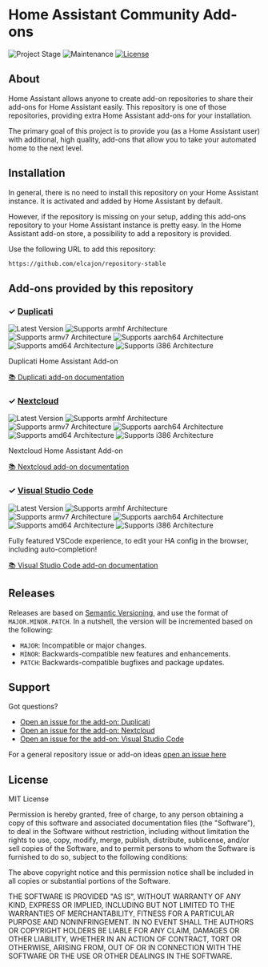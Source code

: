 # Home Assistant Community Add-ons

![Project Stage][project-stage-shield]
![Maintenance][maintenance-shield]
[![License][license-shield]](LICENSE.md)


## About

Home Assistant allows anyone to create add-on repositories to share their
add-ons for Home Assistant easily. This repository is one of those repositories,
providing extra Home Assistant add-ons for your installation.

The primary goal of this project is to provide you (as a Home Assistant user)
with additional, high quality, add-ons that allow you to take your automated
home to the next level.

## Installation

In general, there is no need to install this repository on your
Home Assistant instance. It is activated and added by Home Assistant
by default.

However, if the repository is missing on your setup, adding this add-ons
repository to your Home Assistant instance is pretty easy. In the
Home Assistant add-on store, a possibility to add a repository is provided.

Use the following URL to add this repository:

```txt
https://github.com/elcajon/repository-stable
```

## Add-ons provided by this repository

### &#10003; [Duplicati][addon-duplicati]

![Latest Version][duplicati-version-shield]
![Supports armhf Architecture][duplicati-armhf-shield]
![Supports armv7 Architecture][duplicati-armv7-shield]
![Supports aarch64 Architecture][duplicati-aarch64-shield]
![Supports amd64 Architecture][duplicati-amd64-shield]
![Supports i386 Architecture][duplicati-i386-shield]

Duplicati Home Assistant Add-on

[:books: Duplicati add-on documentation][addon-doc-duplicati]

### &#10003; [Nextcloud][addon-nextcloud]

![Latest Version][nextcloud-version-shield]
![Supports armhf Architecture][nextcloud-armhf-shield]
![Supports armv7 Architecture][nextcloud-armv7-shield]
![Supports aarch64 Architecture][nextcloud-aarch64-shield]
![Supports amd64 Architecture][nextcloud-amd64-shield]
![Supports i386 Architecture][nextcloud-i386-shield]

Nextcloud Home Assistant Add-on

[:books: Nextcloud add-on documentation][addon-doc-nextcloud]

### &#10003; [Visual Studio Code][addon-vscode]

![Latest Version][vscode-version-shield]
![Supports armhf Architecture][vscode-armhf-shield]
![Supports armv7 Architecture][vscode-armv7-shield]
![Supports aarch64 Architecture][vscode-aarch64-shield]
![Supports amd64 Architecture][vscode-amd64-shield]
![Supports i386 Architecture][vscode-i386-shield]

Fully featured VSCode experience, to edit your HA config in the browser, including auto-completion!

[:books: Visual Studio Code add-on documentation][addon-doc-vscode]

## Releases

Releases are based on [Semantic Versioning][semver], and use the format
of ``MAJOR.MINOR.PATCH``. In a nutshell, the version will be incremented
based on the following:

- ``MAJOR``: Incompatible or major changes.
- ``MINOR``: Backwards-compatible new features and enhancements.
- ``PATCH``: Backwards-compatible bugfixes and package updates.

## Support

Got questions?

- [Open an issue for the add-on: Duplicati][duplicati-issue]
- [Open an issue for the add-on: Nextcloud][nextcloud-issue]
- [Open an issue for the add-on: Visual Studio Code][vscode-issue]

For a general repository issue or add-on ideas [open an issue here][issue]





## License

MIT License

Permission is hereby granted, free of charge, to any person obtaining a copy
of this software and associated documentation files (the "Software"), to deal
in the Software without restriction, including without limitation the rights
to use, copy, modify, merge, publish, distribute, sublicense, and/or sell
copies of the Software, and to permit persons to whom the Software is
furnished to do so, subject to the following conditions:

The above copyright notice and this permission notice shall be included in all
copies or substantial portions of the Software.

THE SOFTWARE IS PROVIDED "AS IS", WITHOUT WARRANTY OF ANY KIND, EXPRESS OR
IMPLIED, INCLUDING BUT NOT LIMITED TO THE WARRANTIES OF MERCHANTABILITY,
FITNESS FOR A PARTICULAR PURPOSE AND NONINFRINGEMENT. IN NO EVENT SHALL THE
AUTHORS OR COPYRIGHT HOLDERS BE LIABLE FOR ANY CLAIM, DAMAGES OR OTHER
LIABILITY, WHETHER IN AN ACTION OF CONTRACT, TORT OR OTHERWISE, ARISING FROM,
OUT OF OR IN CONNECTION WITH THE SOFTWARE OR THE USE OR OTHER DEALINGS IN THE
SOFTWARE.

[addon-duplicati]: https://github.com/elcajon/addon-duplicati/tree/v1.0.4
[addon-doc-duplicati]: https://github.com/elcajon/addon-duplicati/blob/v1.0.4/README.md
[duplicati-issue]: https://github.com/elcajon/addon-duplicati/issues
[duplicati-version-shield]: https://img.shields.io/badge/version-v1.0.4-blue.svg
[duplicati-aarch64-shield]: https://img.shields.io/badge/aarch64-yes-green.svg
[duplicati-amd64-shield]: https://img.shields.io/badge/amd64-yes-green.svg
[duplicati-armhf-shield]: https://img.shields.io/badge/armhf-no-red.svg
[duplicati-armv7-shield]: https://img.shields.io/badge/armv7-no-red.svg
[duplicati-i386-shield]: https://img.shields.io/badge/i386-no-red.svg
[addon-nextcloud]: https://github.com/elcajon/addon-nextcloud/tree/v2.0.3
[addon-doc-nextcloud]: https://github.com/elcajon/addon-nextcloud/blob/v2.0.3/README.md
[nextcloud-issue]: https://github.com/elcajon/addon-nextcloud/issues
[nextcloud-version-shield]: https://img.shields.io/badge/version-v2.0.3-blue.svg
[nextcloud-aarch64-shield]: https://img.shields.io/badge/aarch64-yes-green.svg
[nextcloud-amd64-shield]: https://img.shields.io/badge/amd64-yes-green.svg
[nextcloud-armhf-shield]: https://img.shields.io/badge/armhf-no-red.svg
[nextcloud-armv7-shield]: https://img.shields.io/badge/armv7-no-red.svg
[nextcloud-i386-shield]: https://img.shields.io/badge/i386-no-red.svg
[addon-vscode]: https://github.com/elcajon/addon-vscode/tree/v2.0.3
[addon-doc-vscode]: https://github.com/elcajon/addon-vscode/blob/v2.0.3/README.md
[vscode-issue]: https://github.com/elcajon/addon-vscode/issues
[vscode-version-shield]: https://img.shields.io/badge/version-v2.0.3-blue.svg
[vscode-aarch64-shield]: https://img.shields.io/badge/aarch64-yes-green.svg
[vscode-amd64-shield]: https://img.shields.io/badge/amd64-yes-green.svg
[vscode-armhf-shield]: https://img.shields.io/badge/armhf-no-red.svg
[vscode-armv7-shield]: https://img.shields.io/badge/armv7-no-red.svg
[vscode-i386-shield]: https://img.shields.io/badge/i386-no-red.svg
[awesome-shield]: https://img.shields.io/badge/awesome%3F-yes-brightgreen.svg
[awesome]: https://awesome-ha.com
[discord-shield]: https://img.shields.io/discord/478094546522079232.svg
[forum-shield]: https://img.shields.io/badge/community-forum-brightgreen.svg
[gitlabci-shield]: https://gitlab.com/elcajon/repository-stable/badges/master/pipeline.svg
[gitlabci]: https://gitlab.com/elcajon/repository-stable/pipelines
[issue]: https://github.com/elcajon/repository-stable/issues
[license-shield]: https://img.shields.io/github/license/elcajon/repository-stable.svg
[maintenance-shield]: https://img.shields.io/maintenance/yes/2021.svg
[project-stage-shield]: https://img.shields.io/badge/project%20stage-production%20ready-brightgreen.svg
[semver]: http://semver.org/spec/v2.0.0.html